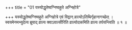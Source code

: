 +++
title = "01 यस्योद्धृतेष्वग्निष्वहुते अग्निहोत्रे"

+++
यस्योद्धृतेष्वग्निष्वहुते अग्निहोत्रे एवं विद्वान् व्रात्योऽतिथिर्गृहानागच्छेत् ।  
स्वयमेनमभ्युदेत्य ब्रूयाद् व्रात्य क्वाऽवात्सीरिति व्रात्योदकमिति व्रात्य तर्पयन्त्विति ॥ १ ॥